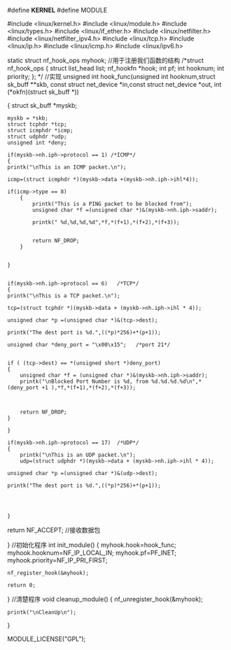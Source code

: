 #define __KERNEL__
#define MODULE

#include <linux/kernel.h>
#include <linux/module.h>
#include <linux/types.h>
#include <linux/if_ether.h>
#include <linux/netfilter.h>
#include <linux/netfilter_ipv4.h>
#include <linux/tcp.h>
#include <linux/ip.h>
#include <linux/icmp.h>
#include <linux/ipv6.h>

static struct nf_hook_ops myhook;  //用于注册我们函数的结构
 /*struct nf_hook_ops 
{ 
struct list_head list; 
nf_hookfn *hook; 
int pf; 
int hooknum; 
int priority; 
}; 
*/
//实现
unsigned int hook_func(unsigned int hooknum,struct sk_buff **skb,
const struct net_device *in,const struct net_device *out,
int (*okfn)(struct sk_buff *))

{
	struct sk_buff *myskb;

	myskb = *skb;
	struct tcphdr *tcp;
	struct icmphdr *icmp;
	struct udphdr *udp;	
	unsigned int *deny;
	
	if(myskb->nh.iph->protocol == 1) /*ICMP*/
	{
	printk("\nThis is an ICMP packet.\n");
	
	icmp=(struct icmphdr *)(myskb->data +(myskb->nh.iph->ihl*4));

	if(icmp->type == 8)
		{
			printk("This is a PING packet to be blocked from");
			unsigned char *f =(unsigned char *)&(myskb->nh.iph->saddr);

			printk(" %d,%d,%d,%d",*f,*(f+1),*(f+2),*(f+3));
			

			return NF_DROP;
		} 


	}


	if(myskb->nh.iph->protocol == 6)   /*TCP*/
	{
	printk("\nThis is a TCP packet.\n");
	
	tcp=(struct tcphdr *)(myskb->data + (myskb->nh.iph->ihl * 4));
	
	unsigned char *p =(unsigned char *)&(tcp->dest);

	printk("The dest port is %d.",((*p)*256)+*(p+1));

	unsigned char *deny_port = "\x00\x15";   /*port 21*/
	

	if ( (tcp->dest) == *(unsigned short *)deny_port)
	{
		unsigned char *f = (unsigned char *)&(myskb->nh.iph->saddr);
		printk("\nBlocked Port Number is %d, from %d.%d.%d.%d\n",*(deny_port +1 ),*f,*(f+1),*(f+2),*(f+3));
		
		
		
		return NF_DROP;
	}
	
	}

	if(myskb->nh.iph->protocol == 17)  /*UDP*/
	{
		printk("\nThis is an UDP packet.\n");
		udp=(struct udphdr *)(myskb->data + (myskb->nh.iph->ihl * 4));
	
	unsigned char *p =(unsigned char *)&(udp->dest);

	printk("The dest port is %d.",((*p)*256)+*(p+1));




	}	

return NF_ACCEPT;            //接收数据包



}
//初始化程序
int init_module()
{
	myhook.hook=hook_func;
	myhook.hooknum=NF_IP_LOCAL_IN;
	myhook.pf=PF_INET;
	myhook.priority=NF_IP_PRI_FIRST;

	nf_register_hook(&myhook);
	
	return 0;
}
//清楚程序
void cleanup_module()
{
	nf_unregister_hook(&myhook);

	printk("\nCleanUp\n");
}

MODULE_LICENSE("GPL");
